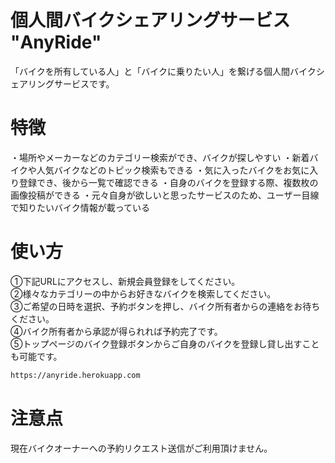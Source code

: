 # 個人間バイクシェアリングサービス "AnyRide"

「バイクを所有している人」と「バイクに乗りたい人」を繋げる個人間バイクシェアリングサービスです。  

# 特徴

・場所やメーカーなどのカテゴリー検索ができ、バイクが探しやすい
・新着バイクや人気バイクなどのトピック検索もできる
・気に入ったバイクをお気に入り登録でき、後から一覧で確認できる
・自身のバイクを登録する際、複数枚の画像投稿ができる
・元々自身が欲しいと思ったサービスのため、ユーザー目線で知りたいバイク情報が載っている

# 使い方

①下記URLにアクセスし、新規会員登録をしてください。  
②様々なカテゴリーの中からお好きなバイクを検索してください。  
③ご希望の日時を選択、予約ボタンを押し、バイク所有者からの連絡をお待ちください。  
④バイク所有者から承認が得られれば予約完了です。  
⑤トップページのバイク登録ボタンからご自身のバイクを登録し貸し出すことも可能です。  

```bash
https://anyride.herokuapp.com
```

# 注意点

現在バイクオーナーへの予約リクエスト送信がご利用頂けません。  

